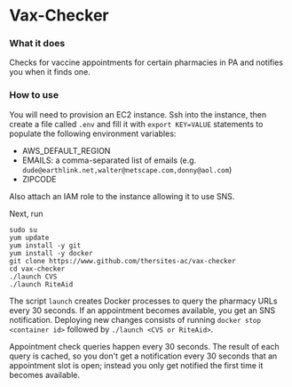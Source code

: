 # Vax-Checker

### What it does
Checks for vaccine appointments for certain pharmacies in PA and notifies you when it finds one.

### How to use
You will need to provision an EC2 instance. Ssh into the instance, then create a file called `.env` and fill it with `export KEY=VALUE` statements to populate the following environment variables:
  * AWS_DEFAULT_REGION
  * EMAILS: a comma-separated list of emails (e.g. `dude@earthlink.net,walter@netscape.com,donny@aol.com`)
  * ZIPCODE

Also attach an IAM role to the instance allowing it to use SNS.

Next, run

    sudo su
    yum update
    yum install -y git 
    yum install -y docker
    git clone https://www.github.com/thersites-ac/vax-checker
    cd vax-checker
    ./launch CVS 
    ./launch RiteAid

The script `launch` creates Docker processes to query the pharmacy URLs every 30 seconds. If an appointment becomes available, you get an SNS notification. Deploying new changes consists of running `docker stop <container id>` followed by `./launch <CVS or RiteAid>`.

Appointment check queries happen every 30 seconds. The result of each query is cached, so you don't get a notification every 30 seconds that an appointment slot is open; instead you only get notified the first time it becomes available.
